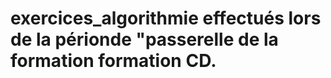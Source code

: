 # exercices_algorithmie effectués lors de la périonde "passerelle de la formation **formation CD.**
